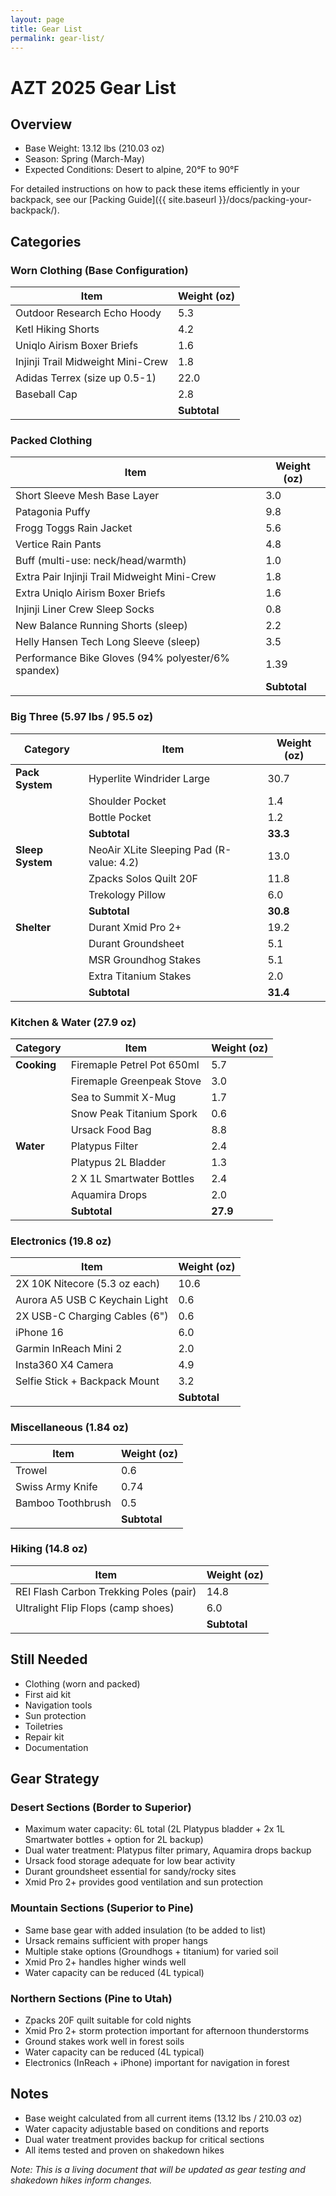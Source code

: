 ```yaml
---
layout: page
title: Gear List
permalink: gear-list/
---
```


<style>
tr.subtotal td {
  background-color: #f5f5f5;
  font-weight: bold;
}
</style>

# AZT 2025 Gear List

## Overview
- Base Weight: 13.12 lbs (210.03 oz)
- Season: Spring (March-May)
- Expected Conditions: Desert to alpine, 20°F to 90°F

For detailed instructions on how to pack these items efficiently in your backpack, see our [Packing Guide]({{ site.baseurl }}/docs/packing-your-backpack/).

## Categories

### Worn Clothing (Base Configuration)
| Item | Weight (oz) |
|------|-------------|
| Outdoor Research Echo Hoody | 5.3 |
| Ketl Hiking Shorts | 4.2 |
| Uniqlo Airism Boxer Briefs | 1.6 |
| Injinji Trail Midweight Mini-Crew | 1.8 |
| Adidas Terrex (size up 0.5-1) | 22.0 |
| Baseball Cap | 2.8 |
| | **Subtotal** | **37.7** |

### Packed Clothing
| Item | Weight (oz) |
|------|-------------|
| Short Sleeve Mesh Base Layer | 3.0 |
| Patagonia Puffy | 9.8 |
| Frogg Toggs Rain Jacket | 5.6 |
| Vertice Rain Pants | 4.8 |
| Buff (multi-use: neck/head/warmth) | 1.0 |
| Extra Pair Injinji Trail Midweight Mini-Crew | 1.8 |
| Extra Uniqlo Airism Boxer Briefs | 1.6 |
| Injinji Liner Crew Sleep Socks | 0.8 |
| New Balance Running Shorts (sleep) | 2.2 |
| Helly Hansen Tech Long Sleeve (sleep) | 3.5 |
| Performance Bike Gloves (94% polyester/6% spandex) | 1.39 |
| | **Subtotal** | **35.49** |

### Big Three (5.97 lbs / 95.5 oz)

| Category | Item | Weight (oz) |
|----------|------|-------------|
| **Pack System** | Hyperlite Windrider Large | 30.7 |
| | Shoulder Pocket | 1.4 |
| | Bottle Pocket | 1.2 |
| | **Subtotal** | **33.3** |
| **Sleep System** | NeoAir XLite Sleeping Pad (R-value: 4.2) | 13.0 |
| | Zpacks Solos Quilt 20F | 11.8 |
| | Trekology Pillow | 6.0 |
| | **Subtotal** | **30.8** |
| **Shelter** | Durant Xmid Pro 2+ | 19.2 |
| | Durant Groundsheet | 5.1 |
| | MSR Groundhog Stakes | 5.1 |
| | Extra Titanium Stakes | 2.0 |
| | **Subtotal** | **31.4** |

### Kitchen & Water (27.9 oz)

| Category | Item | Weight (oz) |
|----------|------|-------------|
| **Cooking** | Firemaple Petrel Pot 650ml | 5.7 |
| | Firemaple Greenpeak Stove | 3.0 |
| | Sea to Summit X-Mug | 1.7 |
| | Snow Peak Titanium Spork | 0.6 |
| | Ursack Food Bag | 8.8 |
| **Water** | Platypus Filter | 2.4 |
| | Platypus 2L Bladder | 1.3 |
| | 2 X 1L Smartwater Bottles | 2.4 |
| | Aquamira Drops | 2.0 |
| | **Subtotal** | **27.9** |

### Electronics (19.8 oz)

| Item | Weight (oz) |
|------|-------------|
| 2X 10K Nitecore (5.3 oz each) | 10.6 |
| Aurora A5 USB C Keychain Light | 0.6 |
| 2X USB-C Charging Cables (6") | 0.6 |
| iPhone 16 | 6.0 |
| Garmin InReach Mini 2 | 2.0 |
| Insta360 X4 Camera | 4.9 |
| Selfie Stick + Backpack Mount | 3.2 |
| | **Subtotal** | **27.9** |

### Miscellaneous (1.84 oz)

| Item | Weight (oz) |
|------|-------------|
| Trowel | 0.6 |
| Swiss Army Knife | 0.74 |
| Bamboo Toothbrush | 0.5 |
| | **Subtotal** | **1.84** |

### Hiking (14.8 oz)

| Item | Weight (oz) |
|------|-------------|
| REI Flash Carbon Trekking Poles (pair) | 14.8 |
| Ultralight Flip Flops (camp shoes) | 6.0 |
| | **Subtotal** | **20.8** |

## Still Needed
- Clothing (worn and packed)
- First aid kit
- Navigation tools
- Sun protection
- Toiletries
- Repair kit
- Documentation

## Gear Strategy
### Desert Sections (Border to Superior)
- Maximum water capacity: 6L total (2L Platypus bladder + 2x 1L Smartwater bottles + option for 2L backup)
- Dual water treatment: Platypus filter primary, Aquamira drops backup
- Ursack food storage adequate for low bear activity
- Durant groundsheet essential for sandy/rocky sites
- Xmid Pro 2+ provides good ventilation and sun protection

### Mountain Sections (Superior to Pine)
- Same base gear with added insulation (to be added to list)
- Ursack remains sufficient with proper hangs
- Multiple stake options (Groundhogs + titanium) for varied soil
- Xmid Pro 2+ handles higher winds well
- Water capacity can be reduced (4L typical)

### Northern Sections (Pine to Utah)
- Zpacks 20F quilt suitable for cold nights
- Xmid Pro 2+ storm protection important for afternoon thunderstorms
- Ground stakes work well in forest soils
- Water capacity can be reduced (4L typical)
- Electronics (InReach + iPhone) important for navigation in forest

## Notes
- Base weight calculated from all current items (13.12 lbs / 210.03 oz)
- Water capacity adjustable based on conditions and reports
- Dual water treatment provides backup for critical sections
- All items tested and proven on shakedown hikes

*Note: This is a living document that will be updated as gear testing and shakedown hikes inform changes.* 